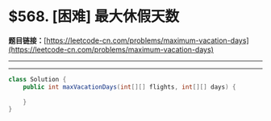 # $568. [困难] 最大休假天数

**题目链接：**[https://leetcode-cn.com/problems/maximum-vacation-days](https://leetcode-cn.com/problems/maximum-vacation-days)

---

<Cards card="leetcode_568_maximum-vacation-days"></Cards>

---

```java
class Solution {
    public int maxVacationDays(int[][] flights, int[][] days) {
        
    }
}
```